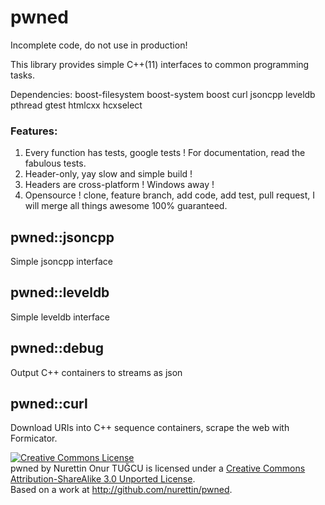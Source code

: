 # pwned

Incomplete code, do not use in production!

This library provides simple C++(11) interfaces to common programming tasks.

Dependencies: boost-filesystem boost-system boost curl jsoncpp leveldb pthread gtest htmlcxx hcxselect

### Features:

1. Every function has tests, google tests ! For documentation, read the fabulous tests.
2. Header-only, yay slow and simple build !
3. Headers are cross-platform ! Windows away !
4. Opensource ! clone, feature branch, add code, add test, pull request, I will merge all things awesome 100% guaranteed.

## pwned::jsoncpp

Simple jsoncpp interface

## pwned::leveldb

Simple leveldb interface

## pwned::debug

Output C++ containers to streams as json

## pwned::curl

Download URIs into C++ sequence containers, scrape the web with Formicator.


<a rel="license" href="http://creativecommons.org/licenses/by-sa/3.0/deed.en_US"><img alt="Creative Commons License" style="border-width:0" src="http://i.creativecommons.org/l/by-sa/3.0/88x31.png" /></a><br /><span xmlns:dct="http://purl.org/dc/terms/" property="dct:title">pwned</span> by <span xmlns:cc="http://creativecommons.org/ns#" property="cc:attributionName">Nurettin Onur TUĞCU</span> is licensed under a <a rel="license" href="http://creativecommons.org/licenses/by-sa/3.0/deed.en_US">Creative Commons Attribution-ShareAlike 3.0 Unported License</a>.<br />Based on a work at <a xmlns:dct="http://purl.org/dc/terms/" href="http://github.com/nurettin/pwned" rel="dct:source">http://github.com/nurettin/pwned</a>.
